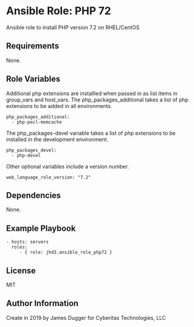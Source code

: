 Ansible Role: PHP 72
=========

Ansible role to install PHP version 7.2 on RHEL/CentOS

Requirements
------------

None.

Role Variables
--------------

Additional php extensions are installled when passed in as list items in group_vars and host_vars.
The php_packages_additional takes a list of php extensions to be added in all environments.
```$xslt
php_packages_additional:
  - php-pecl-memcache
```

The php_packages-devel variable takes a list of php extensions to be installed in the development environment.
```$xslt
php_packages_devel:
  - php-devel
```

Other optional variables include a version number.
```$xslt
web_language_role_version: "7.2"
```

Dependencies
------------

None.

Example Playbook
----------------

    - hosts: servers
      roles:
         - { role: jhd3.ansible_role_php72 }

License
-------

MIT

Author Information
------------------

Create in 2019 by James Dugger for Cyberitas Technologies, LLC
